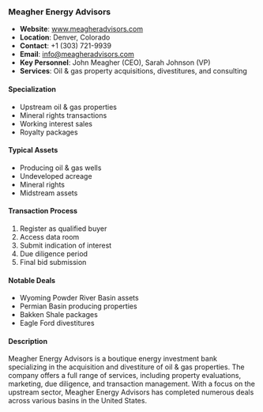 ### Meagher Energy Advisors
- **Website**: www.meagheradvisors.com
- **Location**: Denver, Colorado
- **Contact**: +1 (303) 721-9939
- **Email**: info@meagheradvisors.com
- **Key Personnel**: John Meagher (CEO), Sarah Johnson (VP)
- **Services**: Oil & gas property acquisitions, divestitures, and consulting

 
#### Specialization
- Upstream oil & gas properties
- Mineral rights transactions
- Working interest sales
- Royalty packages

#### Typical Assets
- Producing oil & gas wells
- Undeveloped acreage
- Mineral rights
- Midstream assets

#### Transaction Process
1. Register as qualified buyer
2. Access data room
3. Submit indication of interest
4. Due diligence period
5. Final bid submission

#### Notable Deals
- Wyoming Powder River Basin assets
- Permian Basin producing properties
- Bakken Shale packages
- Eagle Ford divestitures

#### Description

Meagher Energy Advisors is a boutique energy investment bank specializing in the acquisition and divestiture of oil & gas properties. The company offers a full range of services, including property evaluations, marketing, due diligence, and transaction management. With a focus on the upstream sector, Meagher Energy Advisors has completed numerous deals across various basins in the United States.

